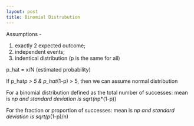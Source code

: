 ```yaml
---
layout: post
title: Binomial Distrubution
---
```

Assumptions - 
1) exactly 2 expected outcome; 
2) independent events; 
3) indentical distribution (p is the same for all)

p_hat = x/N (estimated probability)

If p_hat*p > 5 & p_hat*(1-p) > 5, then we can assume normal distribution

For a binomial distribution defined as the total number of successes: mean is n*p and standard deviation is sqrt(n*p*(1-p))

For the fraction or proportion of successes: mean is n*p and standard deviation is sqrt(p*(1-p)/n)
